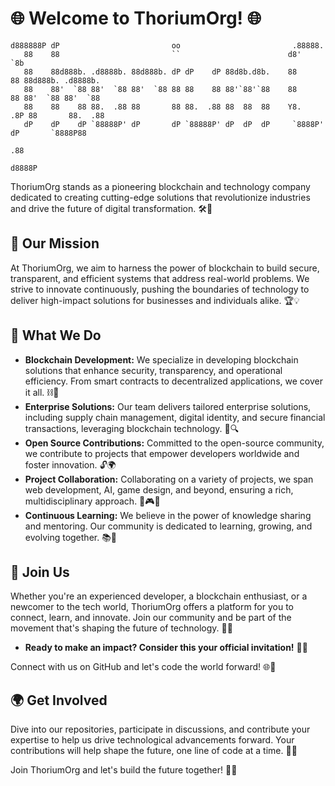 # 🌐 Welcome to ThoriumOrg! 🌐

```
d888888P dP                         oo                         .88888.                    
   88    88                         ``                        d8'   `8b                   
   88    88d888b. .d8888b. 88d888b. dP dP    dP 88d8b.d8b.    88     88 88d888b. .d8888b. 
   88    88'  `88 88'  `88 88'  `88 88 88    88 88'`88'`88    88     88 88'  `88 88'  `88 
   88    88    88 88.  .88 88       88 88.  .88 88  88  88    Y8.   .8P 88       88.  .88 
   dP    dP    dP `88888P' dP       dP `88888P' dP  dP  dP     `8888P'  dP       `8888P88 
                                                                                      .88 
                                                                                  d8888P
```
ThoriumOrg stands as a pioneering blockchain and technology company dedicated to creating cutting-edge solutions that revolutionize industries and drive the future of digital transformation. 🛠️🔗

## 🚀 Our Mission
At ThoriumOrg, we aim to harness the power of blockchain to build secure, transparent, and efficient systems that address real-world problems. We strive to innovate continuously, pushing the boundaries of technology to deliver high-impact solutions for businesses and individuals alike. 🏆💡

## 💼 What We Do
- **Blockchain Development:** We specialize in developing blockchain solutions that enhance security, transparency, and operational efficiency. From smart contracts to decentralized applications, we cover it all. ⛓️🚀
- **Enterprise Solutions:** Our team delivers tailored enterprise solutions, including supply chain management, digital identity, and secure financial transactions, leveraging blockchain technology. 🏢🔍
- **Open Source Contributions:** Committed to the open-source community, we contribute to projects that empower developers worldwide and foster innovation. 🔓🌍
- **Project Collaboration:** Collaborating on a variety of projects, we span web development, AI, game design, and beyond, ensuring a rich, multidisciplinary approach. 🤝🎮🤖
- **Continuous Learning:** We believe in the power of knowledge sharing and mentoring. Our community is dedicated to learning, growing, and evolving together. 📚🌱

## 🤝 Join Us
Whether you're an experienced developer, a blockchain enthusiast, or a newcomer to the tech world, ThoriumOrg offers a platform for you to connect, learn, and innovate. Join our community and be part of the movement that's shaping the future of technology. 🚀🌟

- **Ready to make an impact? Consider this your official invitation!** 🎉✨

Connect with us on GitHub and let's code the world forward! 🌐💫

## 🌍 Get Involved
Dive into our repositories, participate in discussions, and contribute your expertise to help us drive technological advancements forward. Your contributions will help shape the future, one line of code at a time. 🧩🔧


Join ThoriumOrg and let's build the future together! 🚀🔗
